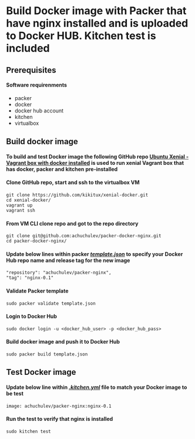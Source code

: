 # Build Docker image with Packer that have nginx installed and is uploaded to Docker HUB. Kitchen test is included

## Prerequisites

#### Software requirenments

* packer
* docker
* docker hub account
* kitchen
* virtualbox

## Build docker image

#### To build and test Docker image the following GitHub repo [Ubuntu Xenial - Vagrant box with docker installed](https://github.com/kikitux/xenial-docker) is used to run xenial Vagrant box that has docker, packer and kitchen pre-installed

#### Clone GitHub repo, start and ssh to the virtualbox VM

```
git clone https://github.com/kikitux/xenial-docker.git
cd xenial-docker/
vagrant up
vagrant ssh
```

#### From VM CLI clone repo and got to the repo directory
  
```
git clone git@github.com:achuchulev/packer-docker-nginx.git
cd packer-docker-nginx/
```

#### Update below lines within packer _[template.json](https://github.com/achuchulev/packer-docker-nginx/blob/master/template.json)_ to specify your Docker Hub repo name and release tag for the new image 
   
```
"repository": "achuchulev/packer-nginx",
"tag": "nginx-0.1"
```
   
#### Validate Packer template
`sudo packer validate template.json`

#### Login to Docker Hub
`sudo docker login -u <docker_hub_user> -p <docker_hub_pass>`

#### Build docker image and push it to Docker Hub
`sudo packer build template.json`


## Test Docker image

    
#### Update below line within _[.kitchen.yml](https://github.com/achuchulev/packer-docker-nginx/blob/master/.kitchen.yml)_ file to match your Docker image to be test

`image: achuchulev/packer-nginx:nginx-0.1`

#### Run the test to verify that nginx is installed

`sudo kitchen test`
